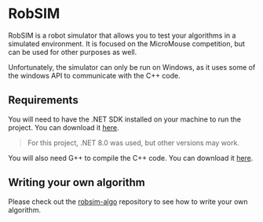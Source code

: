 # RobSIM

RobSIM is a robot simulator that allows you to test your algorithms in a simulated environment. It is focused on the MicroMouse competition, but can be used for other purposes as well.

Unfortunately, the simulator can only be run on Windows, as it uses some of the windows API to communicate with the C++ code.

## Requirements

You will need to have the .NET SDK installed on your machine to run the project. You can download it [here](https://dotnet.microsoft.com/download).

> For this project, .NET 8.0 was used, but other versions may work.

You will also need G++ to compile the C++ code. You can download it [here](https://sourceforge.net/projects/mingw/).

## Writing your own algorithm

Please check out the [robsim-algo](https://github.com/zRafaF/robsim-algo) repository to see how to write your own algorithm.
